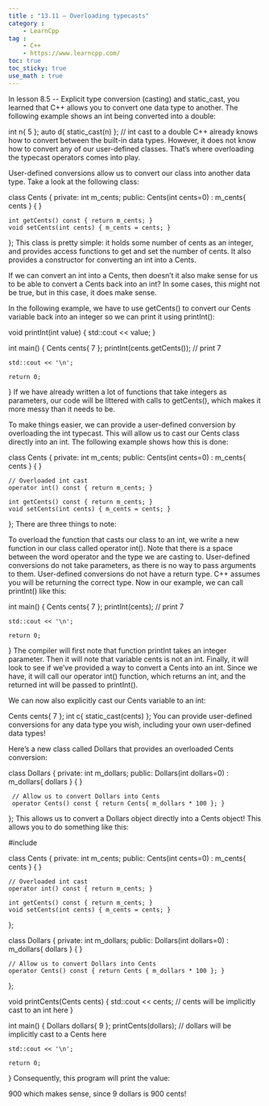 ```yaml
---
title : "13.11 — Overloading typecasts"
category :
    - LearnCpp
tag : 
    - C++
    - https://www.learncpp.com/
toc: true  
toc_sticky: true 
use_math : true
---
```



In lesson 8.5 -- Explicit type conversion (casting) and static_cast, you learned that C++ allows you to convert one data type to another. The following example shows an int being converted into a double:

int n{ 5 };
auto d{ static_cast<double>(n) }; // int cast to a double
C++ already knows how to convert between the built-in data types. However, it does not know how to convert any of our user-defined classes. That’s where overloading the typecast operators comes into play.

User-defined conversions allow us to convert our class into another data type. Take a look at the following class:

class Cents
{
private:
    int m_cents;
public:
    Cents(int cents=0)
        : m_cents{ cents }
    {
    }

    int getCents() const { return m_cents; }
    void setCents(int cents) { m_cents = cents; }
};
This class is pretty simple: it holds some number of cents as an integer, and provides access functions to get and set the number of cents. It also provides a constructor for converting an int into a Cents.

If we can convert an int into a Cents, then doesn’t it also make sense for us to be able to convert a Cents back into an int? In some cases, this might not be true, but in this case, it does make sense.

In the following example, we have to use getCents() to convert our Cents variable back into an integer so we can print it using printInt():

void printInt(int value)
{
    std::cout << value;
}

int main()
{
    Cents cents{ 7 };
    printInt(cents.getCents()); // print 7

    std::cout << '\n';

    return 0;
}
If we have already written a lot of functions that take integers as parameters, our code will be littered with calls to getCents(), which makes it more messy than it needs to be.

To make things easier, we can provide a user-defined conversion by overloading the int typecast. This will allow us to cast our Cents class directly into an int. The following example shows how this is done:

class Cents
{
private:
    int m_cents;
public:
    Cents(int cents=0)
        : m_cents{ cents }
    {
    }

    // Overloaded int cast
    operator int() const { return m_cents; }

    int getCents() const { return m_cents; }
    void setCents(int cents) { m_cents = cents; }
};
There are three things to note:

To overload the function that casts our class to an int, we write a new function in our class called operator int(). Note that there is a space between the word operator and the type we are casting to.
User-defined conversions do not take parameters, as there is no way to pass arguments to them.
User-defined conversions do not have a return type. C++ assumes you will be returning the correct type.
Now in our example, we can call printInt() like this:

int main()
{
    Cents cents{ 7 };
    printInt(cents); // print 7

    std::cout << '\n';

    return 0;
}
The compiler will first note that function printInt takes an integer parameter. Then it will note that variable cents is not an int. Finally, it will look to see if we’ve provided a way to convert a Cents into an int. Since we have, it will call our operator int() function, which returns an int, and the returned int will be passed to printInt().

We can now also explicitly cast our Cents variable to an int:

Cents cents{ 7 };
int c{ static_cast<int>(cents) };
You can provide user-defined conversions for any data type you wish, including your own user-defined data types!

Here’s a new class called Dollars that provides an overloaded Cents conversion:

class Dollars
{
private:
    int m_dollars;
public:
    Dollars(int dollars=0)
        : m_dollars{ dollars }
    {
    }

     // Allow us to convert Dollars into Cents
     operator Cents() const { return Cents{ m_dollars * 100 }; }
};
This allows us to convert a Dollars object directly into a Cents object! This allows you to do something like this:

#include <iostream>

class Cents
{
private:
    int m_cents;
public:
    Cents(int cents=0)
        : m_cents{ cents }
    {
    }

    // Overloaded int cast
    operator int() const { return m_cents; }

    int getCents() const { return m_cents; }
    void setCents(int cents) { m_cents = cents; }
};

class Dollars
{
private:
    int m_dollars;
public:
    Dollars(int dollars=0)
        : m_dollars{ dollars }
    {
    }

    // Allow us to convert Dollars into Cents
    operator Cents() const { return Cents { m_dollars * 100 }; }
};

void printCents(Cents cents)
{
    std::cout << cents; // cents will be implicitly cast to an int here
}

int main()
{
    Dollars dollars{ 9 };
    printCents(dollars); // dollars will be implicitly cast to a Cents here

    std::cout << '\n';

    return 0;
}
Consequently, this program will print the value:

900
which makes sense, since 9 dollars is 900 cents!